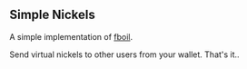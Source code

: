 ## Simple Nickels

A simple implementation of [fboil]("https://github.com/jkeat/fboil").

Send virtual nickels to other users from your wallet. That's it..
